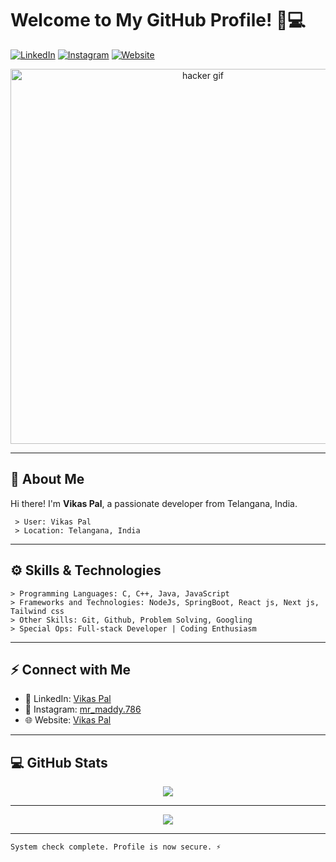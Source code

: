 
# Welcome to My GitHub Profile! 👾💻

[![LinkedIn](https://img.shields.io/badge/LinkedIn-Connect-blue?style=flat-square&logo=linkedin)](https://www.linkedin.com/in/vikas-pal-b91067254/)
[![Instagram](https://img.shields.io/badge/Instagram-E4405F?style=flat-square&logo=instagram&logoColor=white)](https://www.instagram.com/mr_maddy.786/)
[![Website](https://img.shields.io/badge/Website-Visit-green?style=flat-square&logo=wordpress)](https://vikas83.netlify.app/)

<div align="center">
  <img src="https://media.giphy.com/media/YQitE4YNQNahy/giphy.gif" alt="hacker gif" width="600"/>
</div>


---

## 👤 About Me

Hi there! I'm **Vikas Pal**, a passionate developer from Telangana, India.

```plaintext
 > User: Vikas Pal
 > Location: Telangana, India
```

---

## ⚙️ Skills & Technologies

```plaintext
> Programming Languages: C, C++, Java, JavaScript
> Frameworks and Technologies: NodeJs, SpringBoot, React js, Next js, Tailwind css
> Other Skills: Git, Github, Problem Solving, Googling
> Special Ops: Full-stack Developer | Coding Enthusiasm
```

---

## ⚡ Connect with Me

- 💼 LinkedIn: [Vikas Pal](https://www.linkedin.com/in/vikas-pal-b91067254/)
- 📸 Instagram: [mr_maddy.786](https://www.instagram.com/mr_maddy.786/)
- 🌐 Website: [Vikas Pal](https://vikas83.netlify.app/)

---

## 💻 GitHub Stats

<div align="center">
  <img src="https://github-readme-stats.vercel.app/api?username=vikas83pal&show_icons=true&theme=vue&hide_border=true&count_private=true&bg_color=101013&title_color=00DCA8&text_color=FFFFFF" />
</div>

---



<div align="center">
  <img src="https://komarev.com/ghpvc/?username=vikas83pal&&style=flat-square" />
</div>

---

```plaintext
System check complete. Profile is now secure. ⚡
```
